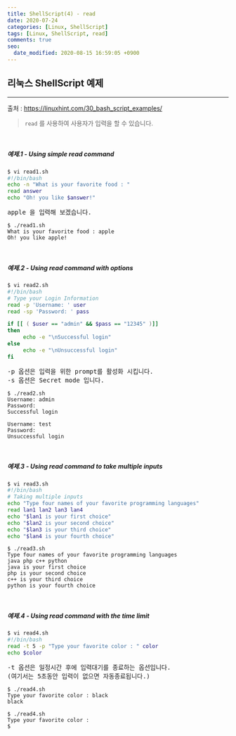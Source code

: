 ```yaml
---
title: ShellScript(4) - read
date: 2020-07-24
categories: [Linux, ShellScript]
tags: [Linux, ShellScript, read]
comments: true
seo:
  date_modified: 2020-08-15 16:59:05 +0900
---
```


## 리눅스 ShellScript 예제
---

출처 : <https://linuxhint.com/30_bash_script_examples/>

> `read` 를 사용하여 사용자가 입력을 할 수 있습니다.


<br>

##### 예제.1 - Using simple read command

``` bash
$ vi read1.sh
#!/bin/bash
echo -n "What is your favorite food : "
read answer
echo "Oh! you like $answer!"
```
<pre>apple 을 입력해 보겠습니다.</pre>
```
$ ./read1.sh
What is your favorite food : apple
Oh! you like apple!
```

<br>

##### 예제.2 - Using read command with options

``` bash
$ vi read2.sh
#!/bin/bash
# Type your Login Information
read -p 'Username: ' user
read -sp 'Password: ' pass

if [[ ( $user == "admin" && $pass == "12345" )]]
then
     echo -e "\nSuccessful login"
else
     echo -e "\nUnsuccessful login"
fi
```
<pre>-p 옵션은 입력을 위한 prompt를 활성화 시킵니다.
-s 옵션은 Secret mode 입니다.</pre>
```
$ ./read2.sh
Username: admin
Password:
Successful login
```
```
Username: test
Password:
Unsuccessful login
```

<br>

##### 예제.3 - Using read command to take multiple inputs

``` bash
$ vi read3.sh
#!/bin/bash
# Taking multiple inputs
echo "Type four names of your favorite programming languages"
read lan1 lan2 lan3 lan4
echo "$lan1 is your first choice"
echo "$lan2 is your second choice"
echo "$lan3 is your third choice"
echo "$lan4 is your fourth choice"
```

```
$ ./read3.sh
Type four names of your favorite programming languages
java php c++ python
java is your first choice
php is your second choice
c++ is your third choice
python is your fourth choice
```

<br>

##### 예제.4 - Using read command with the time limit

``` bash
$ vi read4.sh
#!/bin/bash
read -t 5 -p "Type your favorite color : " color
echo $color
```

<pre>-t 옵션은 일정시간 후에 입력대기를 종료하는 옵션입니다.
(여기서는 5초동안 입력이 없으면 자동종료됩니다.)</pre>
```
$ ./read4.sh
Type your favorite color : black
black
```
```
$ ./read4.sh
Type your favorite color :
$
```
